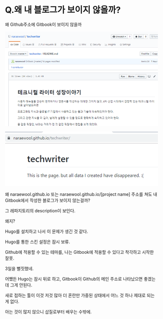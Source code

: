 # Q.왜 내 블로그가 보이지 않을까?



왜 Github주소에 Gitbook이 보이지 않을까

![](../../.gitbook/assets/image%20%281%29.png)

![](../../.gitbook/assets/image%20%289%29.png)

왜 naraewool.github.io  또는 naraewool.github.io/\[project name\] 주소를 쳐도 내 Gitbook에서 작성한 블로그가 보이지 않는걸까? 

그  레파지토리의 description이 보인다. 

왜지? 

Hugo를 설치하고 나서 이 문제가 생긴 것 같다.

Hugo를 통한 스킨 설정은 잠시 보류.

Github에 적용할 수 있는 테마를, 나는 Gitbook에 적용할 수 있다고 착각하고 시작한 잘못.

3일을 뻘짓했네.

어쨌든 Hugo는 잠시 뒤로 하고, Gitbook이 Github의 메인 주소로 나타났으면 좋겠는데 그게 안된다.

새로 접하는 툴이 이것 저것 많아 더 혼란만 가중된 상태에서 어느 것 하나 제대로 되는게 없다.

아는 것이 많지 않으니 삽질로부터 배우는 수밖에.

